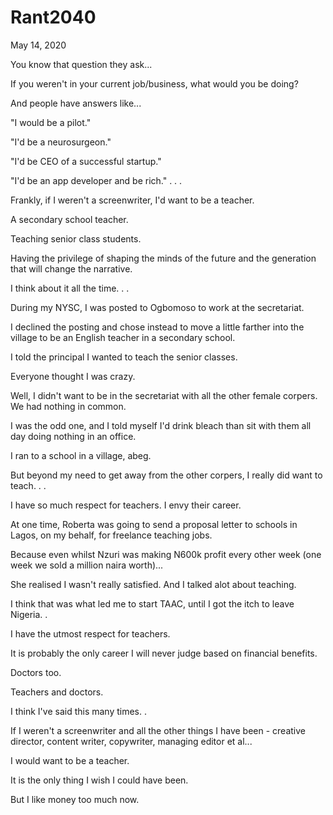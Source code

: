 # Rant2040

May 14, 2020

You know that question they ask...

If you weren't in your current job/business, what would you be doing?

And people have answers like...

"I would be a pilot."

"I'd be a neurosurgeon."

"I'd be CEO of a successful startup."

"I'd be an app developer and be rich."
.
.
.

Frankly, if I weren't a screenwriter, I'd want to be a teacher.

A secondary school teacher.

Teaching senior class students.

Having the privilege of shaping the minds of the future and the generation that will change the narrative.

I think about it all the time.
.
.

During my NYSC, I was posted to Ogbomoso to work at the secretariat.

I declined the posting and chose instead to move a little farther into the village to be an English teacher in a secondary school.

I told the principal I wanted to teach the senior classes.

Everyone thought I was crazy. 

Well, I didn't want to be in the secretariat with all the other female corpers. We had nothing in common.

I was the odd one, and I told myself I'd drink bleach than sit with them all day doing nothing in an office.

I ran to a school in a village, abeg.

But beyond my need to get away from the other corpers, I really did want to teach.
.
.

I have so much respect for teachers. I envy their career.

At one time, Roberta was going to send a proposal letter to schools in Lagos, on my behalf, for freelance teaching jobs.

Because even whilst Nzuri was making N600k profit every other week (one week we sold a million naira worth)...

She realised I wasn't really satisfied. And I talked alot about teaching.

I think that was what led me to start TAAC, until I got the itch to leave Nigeria. 
.

I have the utmost respect for teachers.

It is probably the only career I will never judge based on financial benefits.

Doctors too.

Teachers and doctors.

I think I've said this many times.
.

If I weren't a screenwriter and all the other things I have been - creative director, content writer, copywriter, managing editor et al...

I would want to be a teacher.

It is the only thing I wish I could have been.

But I like money too much now.